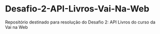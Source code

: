 # Desafio-2-API-Livros-Vai-Na-Web
Repositório destinado para resolução do Desafio 2: API Livros do curso da Vai na Web
